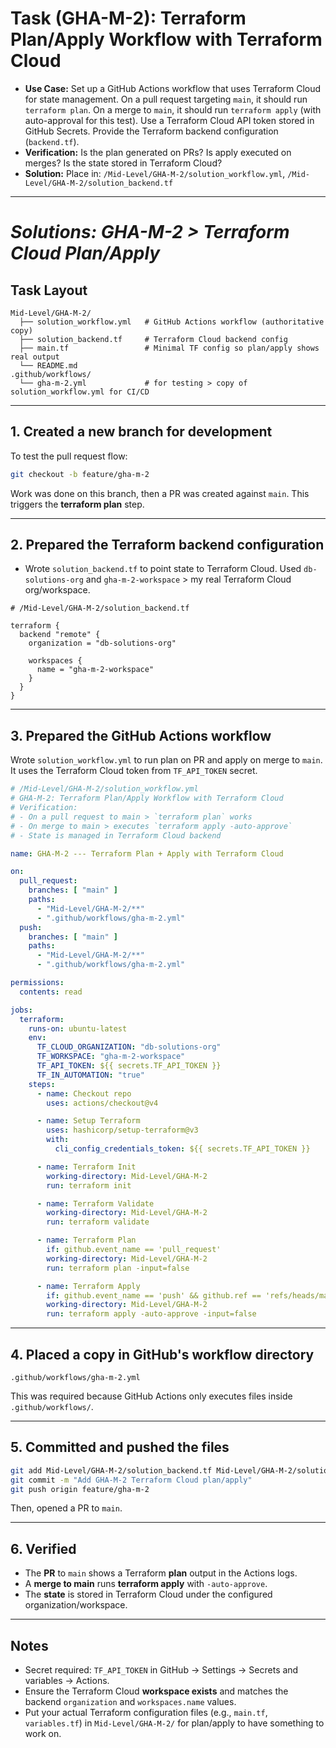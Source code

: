 # Task (GHA-M-2): Terraform Plan/Apply Workflow with Terraform Cloud

* **Use Case:** Set up a GitHub Actions workflow that uses Terraform Cloud for state management. On a pull request targeting `main`, it should run `terraform plan`. On a merge to `main`, it should run `terraform apply` (with auto-approval for this test). Use a Terraform Cloud API token stored in GitHub Secrets. Provide the Terraform backend configuration (`backend.tf`).
* **Verification:** Is the plan generated on PRs? Is apply executed on merges? Is the state stored in Terraform Cloud?
* **Solution:** Place in: `/Mid-Level/GHA-M-2/solution_workflow.yml`, `/Mid-Level/GHA-M-2/solution_backend.tf`

---

# *Solutions: GHA-M-2 > Terraform Cloud Plan/Apply*

## Task Layout

```
Mid-Level/GHA-M-2/
  ├── solution_workflow.yml   # GitHub Actions workflow (authoritative copy)
  ├── solution_backend.tf     # Terraform Cloud backend config
  ├── main.tf                 # Minimal TF config so plan/apply shows real output
  └── README.md
.github/workflows/
  └── gha-m-2.yml             # for testing > copy of solution_workflow.yml for CI/CD
```

---

## 1. Created a new branch for development

To test the pull request flow:

```bash
git checkout -b feature/gha-m-2
```
Work was done on this branch, then a PR was created against `main`. This triggers the **terraform plan** step.

---

## 2. Prepared the Terraform backend configuration

* Wrote `solution_backend.tf` to point state to Terraform Cloud. Used `db-solutions-org` and `gha-m-2-workspace` > my real Terraform Cloud org/workspace.

```hcl
# /Mid-Level/GHA-M-2/solution_backend.tf

terraform {
  backend "remote" {
    organization = "db-solutions-org"   

    workspaces {
      name = "gha-m-2-workspace"    
    }
  }
}
```
---

## 3. Prepared the GitHub Actions workflow

Wrote `solution_workflow.yml` to run plan on PR and apply on merge to `main`. It uses the Terraform Cloud token from `TF_API_TOKEN` secret.

```yaml
# /Mid-Level/GHA-M-2/solution_workflow.yml
# GHA-M-2: Terraform Plan/Apply Workflow with Terraform Cloud 
# Verification:
# - On a pull request to main > `terraform plan` works
# - On merge to main > executes `terraform apply -auto-approve`
# - State is managed in Terraform Cloud backend

name: GHA-M-2 --- Terraform Plan + Apply with Terraform Cloud 

on:
  pull_request:
    branches: [ "main" ]
    paths:
      - "Mid-Level/GHA-M-2/**"
      - ".github/workflows/gha-m-2.yml"
  push:
    branches: [ "main" ]
    paths:
      - "Mid-Level/GHA-M-2/**"
      - ".github/workflows/gha-m-2.yml"

permissions:
  contents: read

jobs:
  terraform:
    runs-on: ubuntu-latest
    env:
      TF_CLOUD_ORGANIZATION: "db-solutions-org"        
      TF_WORKSPACE: "gha-m-2-workspace"           
      TF_API_TOKEN: ${{ secrets.TF_API_TOKEN }}
      TF_IN_AUTOMATION: "true"
    steps:
      - name: Checkout repo
        uses: actions/checkout@v4

      - name: Setup Terraform
        uses: hashicorp/setup-terraform@v3
        with:
          cli_config_credentials_token: ${{ secrets.TF_API_TOKEN }}

      - name: Terraform Init
        working-directory: Mid-Level/GHA-M-2
        run: terraform init

      - name: Terraform Validate
        working-directory: Mid-Level/GHA-M-2
        run: terraform validate

      - name: Terraform Plan
        if: github.event_name == 'pull_request'
        working-directory: Mid-Level/GHA-M-2
        run: terraform plan -input=false

      - name: Terraform Apply
        if: github.event_name == 'push' && github.ref == 'refs/heads/main'
        working-directory: Mid-Level/GHA-M-2
        run: terraform apply -auto-approve -input=false
```

---

## 4. Placed a copy in GitHub's workflow directory

```
.github/workflows/gha-m-2.yml
```

This was required because GitHub Actions only executes files inside `.github/workflows/`.

---

## 5. Committed and pushed the files

```bash
git add Mid-Level/GHA-M-2/solution_backend.tf Mid-Level/GHA-M-2/solution_workflow.yml .github/workflows/gha-m-2.yml
git commit -m "Add GHA-M-2 Terraform Cloud plan/apply"
git push origin feature/gha-m-2
```

Then, opened a PR to `main`.

---

## 6. Verified

* The **PR** to `main` shows a Terraform **plan** output in the Actions logs.
* A **merge to main** runs **terraform apply** with `-auto-approve`.
* The **state** is stored in Terraform Cloud under the configured organization/workspace.

---

## Notes

* Secret required: `TF_API_TOKEN` in GitHub → Settings → Secrets and variables → Actions.
* Ensure the Terraform Cloud **workspace exists** and matches the backend `organization` and `workspaces.name` values.
* Put your actual Terraform configuration files (e.g., `main.tf`, `variables.tf`) in `Mid-Level/GHA-M-2/` for plan/apply to have something to work on.

